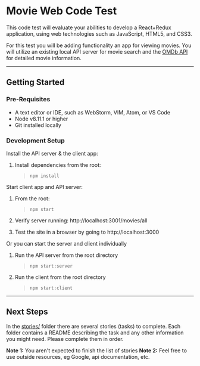# Movie Web Code Test

This code test will evaluate your abilities to develop a React+Redux application, using web technologies such as JavaScript, HTML5, and CSS3.

For this test you will be adding functionality an app for viewing movies. You will utilize an existing local API server for movie search and the [OMDb API](http://www.omdbapi.com/) for detailed movie information.


------------------------------------------------------------------------------------------------------------------------


## Getting Started

### Pre-Requisites
- A text editor or IDE, such as WebStorm, VIM, Atom, or VS Code
- Node v8.11.1 or higher
- Git installed locally

### Development Setup

Install the API server & the client app:
1. Install dependencies from the root:
    >```npm install```
    
Start client app and API server:
1. From the root:
    >```npm start```
    
2. Verify server running: http://localhost:3001/movies/all

3. Test the site in a browser by going to http://localhost:3000

Or you can start the server and client individually
1. Run the API server from the root directory
    >```npm start:server```
2. Run the client from the root directory
    >```npm start:client```




------------------------------------------------------------------------------------------------------------------------


## Next Steps

In the [stories/](stories/) folder there are several stories (tasks) to complete. Each folder contains a README describing the task and any other information you might need. Please complete them in order.

**Note 1:** You aren't expected to finish the list of stories
**Note 2:** Feel free to use outside resources, eg Google, api documentation, etc.
